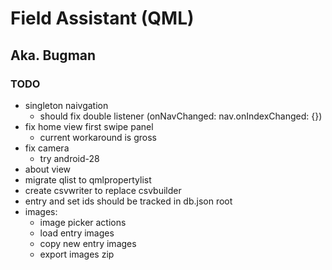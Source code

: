 
# Field Assistant (QML)
## Aka. Bugman


### TODO
- singleton naivgation
  - should fix double listener (onNavChanged: nav.onIndexChanged: {})
- fix home view first swipe panel
  - current workaround is gross
- fix camera
  - try android-28
- about view
- migrate qlist to qmlpropertylist
- create csvwriter to replace csvbuilder
- entry and set ids should be tracked in db.json root
- images:
    - image picker actions
    - load entry images
    - copy new entry images
    - export images zip
